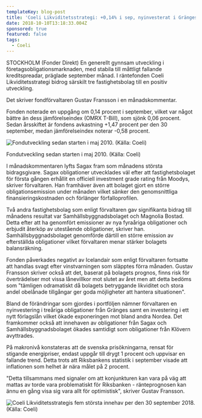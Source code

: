 ```yaml
---
templateKey: blog-post
title: 'Coeli Likviditetsstrategi: +0,14% i sep, nyinvesterat i Gränges'
date: 2018-10-10T13:18:33.004Z
sponsored: true
featured: false
tags:
  - Coeli
---
```

STOCKHOLM (Fonder Direkt) En generellt gynnsam utveckling i företagsobligationsmarknaden, med stabila till måttligt fallande kreditspreadar, präglade september månad. I räntefonden Coeli Likviditetsstrategi bidrog särskilt tre fastighetsbolag till en positiv utveckling. 

Det skriver fondförvaltaren Gustav Fransson i en månadskommentar.

Fonden noterade en uppgång om 0,14 procent i september, vilket var något bättre än dess jämförelseindex (OMRX T-Bill), som sjönk 0,06 procent. Sedan årsskiftet är fondens avkastning +1,47 procent per den 30 september, medan jämförelseindex noterar -0,58 procent.



![Fondutveckling sedan starten i maj 2010. (Källa: Coeli)](/img/561855301.png)

<span class="image-caption">Fondutveckling sedan starten i maj 2010. (Källa: Coeli)</span>

I månadskommentaren lyfts Sagax fram som månadens största bidragsgivare. Sagax obligationer utvecklades väl efter att fastighetsbolaget för första gången erhållit en officiell investment grade rating från Moodys, skriver förvaltaren. Han framhäver även att bolaget gjort en större obligationsemission under månaden vilket sänker den genomsnittliga finansieringskostnaden och förlänger förfalloprofilen.

Två andra fastighetsbolag som enligt förvaltaren gav signifikanta bidrag till månadens resultat var Samhällsbyggnadsbolaget och Magnolia Bostad. Detta efter att ha genomfört emissioner av nya fyraåriga obligationer och erbjudit återköp av utestående obligationer, skriver han. Samhällsbyggnadsbolaget genomförde därtill en större emission av efterställda obligationer vilket förvaltaren menar stärker bolagets balansräkning.

Fonden påverkades negativt av Icelandair som enligt förvaltaren fortsatte att handlas svagt efter vinstvarningen som släpptes förra månaden. Gustav Fransson skriver också att det, baserat på bolagets prognos, finns risk för överträdelser mot vissa lånevillkor mot slutet av året men att detta bedöms som "tämligen odramatiskt då bolagets betryggande likviditet och stora andel obelånade tillgångar ger goda möjligheter att hantera situationen".

Bland de förändringar som gjordes i portföljen nämner förvaltaren en nyinvestering i treåriga obligationer från Gränges samt en investering i ett nytt förlagslån vilket ökade exponeringen mot bland andra Nordea. Det framkommer också att innehaven av obligationer från Sagax och Samhällsbyggnadsbolaget ökades samtidigt som obligationer från Klövern avyttrades.

På makronivå konstateras att de svenska prisökningarna, rensat för stigande energipriser, endast uppgår till drygt 1 procent och uppvisar en fallande trend. Detta trots att Riksbankens statistik i september visade att inflationen som helhet är nära målet på 2 procent. 

"Detta tillsammans med signaler om att konjunkturen kan vara på väg att mattas av torde vara problematiskt för Riksbanken - ränteprognosen kan ännu en gång visa sig vara allt för optimistisk", skriver Gustav Fransson.

![Coeli Likviditetsstrategis fem största innehav per den 30 september 2018. (Källa: Coeli)](/img/561855302.png)
